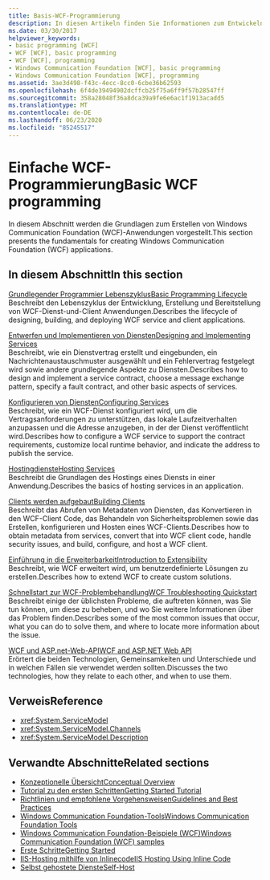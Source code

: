```yaml
---
title: Basis-WCF-Programmierung
description: In diesen Artikeln finden Sie Informationen zum Entwickeln von Windows Communication Foundation Anwendungen, vom grundlegenden Programmier Lebenszyklus bis zur Problembehandlung.
ms.date: 03/30/2017
helpviewer_keywords:
- basic programming [WCF]
- WCF [WCF], basic programming
- WCF [WCF], programming
- Windows Communication Foundation [WCF], basic programming
- Windows Communication Foundation [WCF], programming
ms.assetid: 3ae3d498-f43c-4ecc-8cc0-6cbe36b62593
ms.openlocfilehash: 6f4de39494902dcffcb25f75a6ff9f57b28547ff
ms.sourcegitcommit: 358a28048f36a8dca39a9fe6e6ac1f1913acadd5
ms.translationtype: MT
ms.contentlocale: de-DE
ms.lasthandoff: 06/23/2020
ms.locfileid: "85245517"
---
```

# <a name="basic-wcf-programming"></a><span data-ttu-id="48650-103">Einfache WCF-Programmierung</span><span class="sxs-lookup"><span data-stu-id="48650-103">Basic WCF programming</span></span>

<span data-ttu-id="48650-104">In diesem Abschnitt werden die Grundlagen zum Erstellen von Windows Communication Foundation (WCF)-Anwendungen vorgestellt.</span><span class="sxs-lookup"><span data-stu-id="48650-104">This section presents the fundamentals for creating Windows Communication Foundation (WCF) applications.</span></span>

## <a name="in-this-section"></a><span data-ttu-id="48650-105">In diesem Abschnitt</span><span class="sxs-lookup"><span data-stu-id="48650-105">In this section</span></span>

 <span data-ttu-id="48650-106">[Grundlegender Programmier Lebenszyklus](basic-programming-lifecycle.md)</span><span class="sxs-lookup"><span data-stu-id="48650-106">[Basic Programming Lifecycle](basic-programming-lifecycle.md)</span></span>\
 <span data-ttu-id="48650-107">Beschreibt den Lebenszyklus der Entwicklung, Erstellung und Bereitstellung von WCF-Dienst-und-Client Anwendungen.</span><span class="sxs-lookup"><span data-stu-id="48650-107">Describes the lifecycle of designing, building, and deploying WCF service and client applications.</span></span>

 <span data-ttu-id="48650-108">[Entwerfen und Implementieren von Diensten](designing-and-implementing-services.md)</span><span class="sxs-lookup"><span data-stu-id="48650-108">[Designing and Implementing Services](designing-and-implementing-services.md)</span></span>\
 <span data-ttu-id="48650-109">Beschreibt, wie ein Dienstvertrag erstellt und eingebunden, ein Nachrichtenaustauschmuster ausgewählt und ein Fehlervertrag festgelegt wird sowie andere grundlegende Aspekte zu Diensten.</span><span class="sxs-lookup"><span data-stu-id="48650-109">Describes how to design and implement a service contract, choose a message exchange pattern, specify a fault contract, and other basic aspects of services.</span></span>

 <span data-ttu-id="48650-110">[Konfigurieren von Diensten](configuring-services.md)</span><span class="sxs-lookup"><span data-stu-id="48650-110">[Configuring Services](configuring-services.md)</span></span>\
 <span data-ttu-id="48650-111">Beschreibt, wie ein WCF-Dienst konfiguriert wird, um die Vertragsanforderungen zu unterstützen, das lokale Laufzeitverhalten anzupassen und die Adresse anzugeben, in der der Dienst veröffentlicht wird.</span><span class="sxs-lookup"><span data-stu-id="48650-111">Describes how to configure a WCF service to support the contract requirements, customize local runtime behavior, and indicate the address to publish the service.</span></span>

 <span data-ttu-id="48650-112">[Hostingdienste](hosting-services.md)</span><span class="sxs-lookup"><span data-stu-id="48650-112">[Hosting Services](hosting-services.md)</span></span>\
 <span data-ttu-id="48650-113">Beschreibt die Grundlagen des Hostings eines Diensts in einer Anwendung.</span><span class="sxs-lookup"><span data-stu-id="48650-113">Describes the basics of hosting services in an application.</span></span>

 <span data-ttu-id="48650-114">[Clients werden aufgebaut](building-clients.md)</span><span class="sxs-lookup"><span data-stu-id="48650-114">[Building Clients](building-clients.md)</span></span>\
 <span data-ttu-id="48650-115">Beschreibt das Abrufen von Metadaten von Diensten, das Konvertieren in den WCF-Client Code, das Behandeln von Sicherheitsproblemen sowie das Erstellen, konfigurieren und Hosten eines WCF-Clients.</span><span class="sxs-lookup"><span data-stu-id="48650-115">Describes how to obtain metadata from services, convert that into WCF client code, handle security issues, and build, configure, and host a WCF client.</span></span>

 <span data-ttu-id="48650-116">[Einführung in die Erweiterbarkeit](introduction-to-extensibility.md)</span><span class="sxs-lookup"><span data-stu-id="48650-116">[Introduction to Extensibility](introduction-to-extensibility.md)</span></span>\
 <span data-ttu-id="48650-117">Beschreibt, wie WCF erweitert wird, um benutzerdefinierte Lösungen zu erstellen.</span><span class="sxs-lookup"><span data-stu-id="48650-117">Describes how to extend WCF to create custom solutions.</span></span>

 <span data-ttu-id="48650-118">[Schnellstart zur WCF-Problembehandlung](wcf-troubleshooting-quickstart.md)</span><span class="sxs-lookup"><span data-stu-id="48650-118">[WCF Troubleshooting Quickstart](wcf-troubleshooting-quickstart.md)</span></span>\
 <span data-ttu-id="48650-119">Beschreibt einige der üblichsten Probleme, die auftreten können, was Sie tun können, um diese zu beheben, und wo Sie weitere Informationen über das Problem finden.</span><span class="sxs-lookup"><span data-stu-id="48650-119">Describes some of the most common issues that occur, what you can do to solve them, and where to locate more information about the issue.</span></span>

 <span data-ttu-id="48650-120">[WCF und ASP.net-Web-API](wcf-and-aspnet-web-api.md)</span><span class="sxs-lookup"><span data-stu-id="48650-120">[WCF and ASP.NET Web API](wcf-and-aspnet-web-api.md)</span></span>\
 <span data-ttu-id="48650-121">Erörtert die beiden Technologien, Gemeinsamkeiten und Unterschiede und in welchen Fällen sie verwendet werden sollten.</span><span class="sxs-lookup"><span data-stu-id="48650-121">Discusses the two technologies, how they relate to each other, and when to use them.</span></span>

## <a name="reference"></a><span data-ttu-id="48650-122">Verweis</span><span class="sxs-lookup"><span data-stu-id="48650-122">Reference</span></span>

- <xref:System.ServiceModel>
- <xref:System.ServiceModel.Channels>
- <xref:System.ServiceModel.Description>

## <a name="related-sections"></a><span data-ttu-id="48650-123">Verwandte Abschnitte</span><span class="sxs-lookup"><span data-stu-id="48650-123">Related sections</span></span>

- [<span data-ttu-id="48650-124">Konzeptionelle Übersicht</span><span class="sxs-lookup"><span data-stu-id="48650-124">Conceptual Overview</span></span>](conceptual-overview.md)
- [<span data-ttu-id="48650-125">Tutorial zu den ersten Schritten</span><span class="sxs-lookup"><span data-stu-id="48650-125">Getting Started Tutorial</span></span>](getting-started-tutorial.md)
- [<span data-ttu-id="48650-126">Richtlinien und empfohlene Vorgehensweisen</span><span class="sxs-lookup"><span data-stu-id="48650-126">Guidelines and Best Practices</span></span>](guidelines-and-best-practices.md)
- [<span data-ttu-id="48650-127">Windows Communication Foundation-Tools</span><span class="sxs-lookup"><span data-stu-id="48650-127">Windows Communication Foundation Tools</span></span>](tools.md)
- [<span data-ttu-id="48650-128">Windows Communication Foundation-Beispiele (WCF)</span><span class="sxs-lookup"><span data-stu-id="48650-128">Windows Communication Foundation (WCF) samples</span></span>](./samples/index.md)
- [<span data-ttu-id="48650-129">Erste Schritte</span><span class="sxs-lookup"><span data-stu-id="48650-129">Getting Started</span></span>](./samples/getting-started-sample.md)
- [<span data-ttu-id="48650-130">IIS-Hosting mithilfe von Inlinecode</span><span class="sxs-lookup"><span data-stu-id="48650-130">IIS Hosting Using Inline Code</span></span>](./samples/iis-hosting-using-inline-code.md)
- [<span data-ttu-id="48650-131">Selbst gehostete Dienste</span><span class="sxs-lookup"><span data-stu-id="48650-131">Self-Host</span></span>](./samples/self-host.md)
